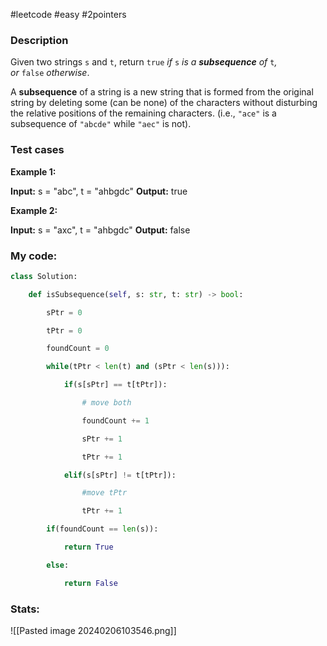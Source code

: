 #leetcode #easy #2pointers 
### Description
Given two strings `s` and `t`, return `true` _if_ `s` _is a **subsequence** of_ `t`_, or_ `false` _otherwise_.

A **subsequence** of a string is a new string that is formed from the original string by deleting some (can be none) of the characters without disturbing the relative positions of the remaining characters. (i.e., `"ace"` is a subsequence of `"abcde"` while `"aec"` is not).

### Test cases
**Example 1:**

**Input:** s = "abc", t = "ahbgdc"
**Output:** true

**Example 2:**

**Input:** s = "axc", t = "ahbgdc"
**Output:** false

### My code:
```Python
class Solution:

    def isSubsequence(self, s: str, t: str) -> bool:

        sPtr = 0

        tPtr = 0

        foundCount = 0

        while(tPtr < len(t) and (sPtr < len(s))):

            if(s[sPtr] == t[tPtr]):

                # move both

                foundCount += 1

                sPtr += 1

                tPtr += 1

            elif(s[sPtr] != t[tPtr]):

                #move tPtr

                tPtr += 1

        if(foundCount == len(s)):

            return True

        else:

            return False
```

### Stats:
![[Pasted image 20240206103546.png]]
